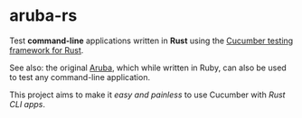 # aruba-rs
Test **command-line** applications written in **Rust** using the
[Cucumber testing framework for Rust](https://github.com/cucumber-rs/cucumber).

See also: the original [Aruba](https://github.com/cucumber/aruba), which while written in Ruby, can also be used to
test any command-line application. 

This project aims to make it _easy and painless_ to use Cucumber with _Rust CLI apps_.
